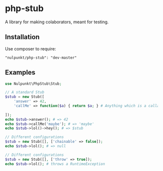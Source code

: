 # php-stub

A library for making colaborators, meant for testing.

## Installation
Use composer to require:
```
"nulpunkt/php-stub": "dev-master"
```

## Examples

```php
use Nulpunkt\PhpStub\Stub;

// A standard Stub
$stub = new Stub([
    'answer' => 42,
    'callMe' => function($a) { return $a; } # Anything which is a callable
    
]);
echo $stub->answer(); # => 42
echo $stub->callMe('maybe'); # => 'maybe'
echo $stub->lol()->hey(); # => $stub

// Different configurations
$stub = new Stub([], ['chainable' => false]);
echo $stub->lol(); # => null

// Different configurations
$stub = new Stub([], ['throw' => true]);
echo $stub->lol(); # throws a RuntimeException
```
